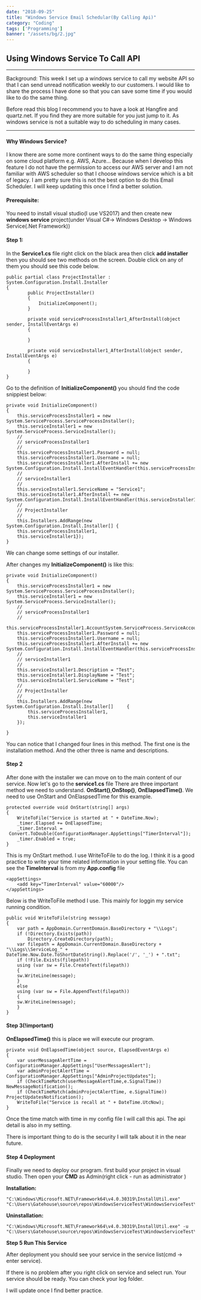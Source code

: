 ```yaml
---
date: "2018-09-25"
title: "Windows Service Email Schedular(By Calling Api)"
category: "Coding"
tags: ['Programming']
banner: "/assets/bg/2.jpg"
---
```


## Using Windows Service To Call API

---

Background: This week I set up a windows service to call my website API so that I can send unread notification weekly to our customers. I would like to share the process I have done so that you can save some time if you would like to do the same thing.

Before read this blog I recommend you to have a look at Hangfire and quartz.net. If you find they are more suitable for you just jump to it. As windows service is not a suitable way to do scheduling in many cases.

---

#### Why Windows Service?

I know there are some more continent ways to do the same thing especially on some cloud platform e.g. AWS, Azure... Because when I develop this feature I do not have the permission to access our AWS server and I am not familiar with AWS scheduler so that I choose windows service which is a bit of  legacy. I am pretty sure this is not the best option to do this Email Scheduler. I will keep updating this once I find a better solution.

#### Prerequisite:

You need to install visual studio(I use VS2017) and then create new **windows service** project(under Visual C#-> Windows Desktop -> Windows Service(.Net Framework))

#### Step 1:

In the **Service1.cs** file right click on the black area then click **add installer** then you should see two methods on the screen. Double click on any of them you should see this code below.
```
public partial class ProjectInstaller : System.Configuration.Install.Installer
{
        public ProjectInstaller()
        {
            InitializeComponent();
        }
    
        private void serviceProcessInstaller1_AfterInstall(object sender, InstallEventArgs e)
        {
    
        }
    
        private void serviceInstaller1_AfterInstall(object sender, InstallEventArgs e)
        {
    
        }
}
```
Go to the definition of **InitializeComponent()** you should find the code snippiest below:

```
private void InitializeComponent()
{
    this.serviceProcessInstaller1 = new System.ServiceProcess.ServiceProcessInstaller();
    this.serviceInstaller1 = new System.ServiceProcess.ServiceInstaller();
    // 
    // serviceProcessInstaller1
    // 
    this.serviceProcessInstaller1.Password = null;
    this.serviceProcessInstaller1.Username = null;
    this.serviceProcessInstaller1.AfterInstall += new System.Configuration.Install.InstallEventHandler(this.serviceProcessInstaller1_AfterInstall);
    // 
    // serviceInstaller1
    // 
    this.serviceInstaller1.ServiceName = "Service1";
    this.serviceInstaller1.AfterInstall += new System.Configuration.Install.InstallEventHandler(this.serviceInstaller1_AfterInstall);
    // 
    // ProjectInstaller
    // 
    this.Installers.AddRange(new System.Configuration.Install.Installer[] {
    this.serviceProcessInstaller1,
    this.serviceInstaller1});
}
```

We can change some settings of our installer.

After changes my **InitializeComponent()** is like this:

```
private void InitializeComponent()
{
    this.serviceProcessInstaller1 = new 	          System.ServiceProcess.ServiceProcessInstaller();
    this.serviceInstaller1 = new System.ServiceProcess.ServiceInstaller();
    // 
    // serviceProcessInstaller1
    // 
    this.serviceProcessInstaller1.AccountSystem.ServiceProcess.ServiceAccount.LocalSystem;
    this.serviceProcessInstaller1.Password = null;
    this.serviceProcessInstaller1.Username = null;
    this.serviceProcessInstaller1.AfterInstall += new System.Configuration.Install.InstallEventHandler(this.serviceProcessInstaller1_AfterInstall);
    // 
    // serviceInstaller1
    // 
    this.serviceInstaller1.Description = "Test";
    this.serviceInstaller1.DisplayName = "Test";
    this.serviceInstaller1.ServiceName = "Test";
    // 
    // ProjectInstaller
    // 
    this.Installers.AddRange(new System.Configuration.Install.Installer[]     {
        this.serviceProcessInstaller1,
	    this.serviceInstaller1
    });

}
```
You can notice that I changed four lines in this method. The first one is the installation method. And the other three is name and descriptions.



#### Step 2

After done with the installer we can move on to the main content of our service. Now let's go to the **service1.cs** file
There are three important method we need to understand. **OnStart()**,**OnStop()**,
**OnElapsedTime()**. We need to use OnStart and OnElaspsedTime for this example.

```
protected override void OnStart(string[] args)
{
    WriteToFile("Service is started at " + DateTime.Now);
    _timer.Elapsed += OnElapsedTime;
    _timer.Interval =
 Convert.ToDouble(ConfigurationManager.AppSettings["TimerInterval"]); 
    _timer.Enabled = true;
}
```
This is my OnStart method. I use WriteToFile to do the log. I think it is a good practice to write your time related information in your setting file. You can see the **TimeInterval** is from my **App.config** file
```
<appSettings>
    <add key="TimerInterval" value="60000"/>
</appSettings>
```


Below is the WriteToFile method I use. This mainly for loggin my service running condition.

```
public void WriteToFile(string message)
{
    var path = AppDomain.CurrentDomain.BaseDirectory + "\\Logs";
    if (!Directory.Exists(path))
        Directory.CreateDirectory(path);
    var filepath = AppDomain.CurrentDomain.BaseDirectory + "\\Logs\\ServiceLog_" + DateTime.Now.Date.ToShortDateString().Replace('/', '_') + ".txt";
    if (!File.Exists(filepath))
    using (var sw = File.CreateText(filepath))
    {
    sw.WriteLine(message);
    }
    else
    using (var sw = File.AppendText(filepath))
    {
    sw.WriteLine(message);
    }
}
```

#### Step 3(!important)

**OnElapsedTime()** this is place we will execute our program.
```
private void OnElapsedTime(object source, ElapsedEventArgs e)
{
    var userMessageAlertTime = ConfigurationManager.AppSettings["UserMessagesAlert"];
    var adminProjectAlertTime = ConfigurationManager.AppSettings["AdminProjectUpdates"];
    if (CheckTimeMatch(userMessageAlertTime,e.SignalTime))
NewMessageNotification();
    if (CheckTimeMatch(adminProjectAlertTime, e.SignalTime))
ProjectUpdatesNotification();
    WriteToFile("Service is recall at " + DateTime.UtcNow);
}
```
Once the time match with time in my config file I will call this api. The api detail is also in my setting.

There is important thing to do is the security I will talk about it in the near future.



#### Step 4 Deployment

Finally we need to deploy our program. first build your project in visual studio. Then open your **CMD** as Admin(right click - run as administrator )

**Installation:**

```
"C:\Windows\Microsoft.NET\Framework64\v4.0.30319\InstallUtil.exe" "C:\Users\Gatehouse\source\repos\WindowsServiceTest\WindowsServiceTest\bin\Debug\WindowsServiceTest.exe"
```

**Uninstallation:**
```
"C:\Windows\Microsoft.NET\Framework64\v4.0.30319\InstallUtil.exe" -u  "C:\Users\Gatehouse\source\repos\WindowsServiceTest\WindowsServiceTest\bin\Debug\WindowsServiceTest.exe"
```



**Step 5 Run This Service**

After deployment you should see your service in the service list(cmd -> enter service).

If there is no problem after you right click on service and select run. Your service should be ready. You can check your log folder.



I will update once I find better practice.